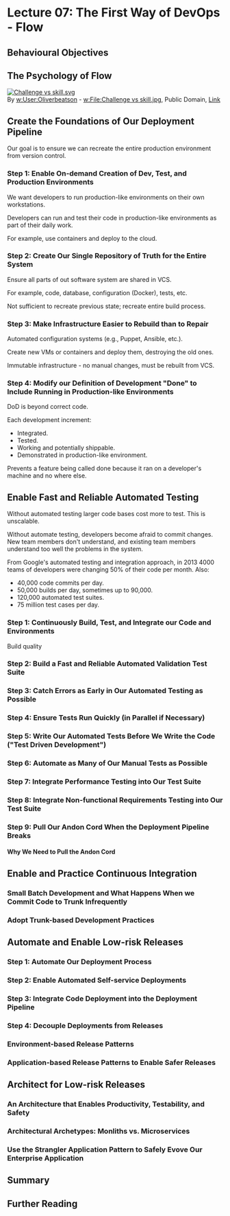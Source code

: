 # Lecture 07: The First Way of DevOps - Flow

## Behavioural Objectives

## The Psychology of Flow

<p><a href="https://commons.wikimedia.org/wiki/File:Challenge_vs_skill.svg#/media/File:Challenge_vs_skill.svg"><img src="https://upload.wikimedia.org/wikipedia/commons/thumb/f/f6/Challenge_vs_skill.svg/400px-Challenge_vs_skill.svg.png" alt="Challenge vs skill.svg"></a><br>By <a href="https://en.wikipedia.org/wiki/User:Oliverbeatson" class="extiw" title="w:User:Oliverbeatson">w:User:Oliverbeatson</a> - <a href="https://en.wikipedia.org/wiki/File:Challenge_vs_skill.jpg" class="extiw" title="w:File:Challenge vs skill.jpg">w:File:Challenge vs skill.jpg</a>, Public Domain, <a href="https://commons.wikimedia.org/w/index.php?curid=9102943">Link</a></p>

## Create the Foundations of Our Deployment Pipeline

Our goal is to ensure we can recreate the entire production environment from version control.

### Step 1: Enable On-demand Creation of Dev, Test, and Production Environments

We want developers to run production-like environments on their own workstations.

Developers can run and test their code in production-like environments as part of their daily work.

For example, use containers and deploy to the cloud.

### Step 2: Create Our Single Repository of Truth for the Entire System

Ensure all parts of out software system are shared in VCS.

For example, code, database, configuration (Docker), tests, etc.

Not sufficient to recreate previous state; recreate entire build process.

### Step 3: Make Infrastructure Easier to Rebuild than to Repair

Automated configuration systems (e.g., Puppet, Ansible, etc.).

Create new VMs or containers and deploy them, destroying the old ones.

Immutable infrastructure - no manual changes, must be rebuilt from VCS.

### Step 4: Modify our Definition of Development "Done" to Include Running in Production-like Environments

DoD is beyond correct code.

Each development increment:

- Integrated.
- Tested.
- Working and potentially shippable.
- Demonstrated in production-like environment.

Prevents a feature being called done because it ran on a developer's machine and no where else.

## Enable Fast and Reliable Automated Testing

Without automated testing larger code bases cost more to test.  This is unscalable.

Without automate testing, developers become afraid to commit changes.  New team members don't understand, and existing team members understand too well the problems in the system.

From Google's automated testing and integration approach, in 2013 4000 teams of developers were changing 50% of their code per month.  Also:

- 40,000 code commits per day.
- 50,000 builds per day, sometimes up to 90,000.
- 120,000 automated test suites.
- 75 million test cases per day.

### Step 1: Continuously Build, Test, and Integrate our Code and Environments

Build quality 

### Step 2: Build a Fast and Reliable Automated Validation Test Suite

### Step 3: Catch Errors as Early in Our Automated Testing as Possible

### Step 4: Ensure Tests Run Quickly (in Parallel if Necessary)

### Step 5: Write Our Automated Tests Before We Write the Code ("Test Driven Development")

### Step 6: Automate as Many of Our Manual Tests as Possible

### Step 7: Integrate Performance Testing into Our Test Suite

### Step 8: Integrate Non-functional Requirements Testing into Our Test Suite

### Step 9: Pull Our Andon Cord When the Deployment Pipeline Breaks

#### Why We Need to Pull the Andon Cord

## Enable and Practice Continuous Integration

### Small Batch Development and What Happens When we Commit Code to Trunk Infrequently

### Adopt Trunk-based Development Practices

## Automate and Enable Low-risk Releases

### Step 1: Automate Our Deployment Process

### Step 2: Enable Automated Self-service Deployments

### Step 3: Integrate Code Deployment into the Deployment Pipeline

### Step 4: Decouple Deployments from Releases

### Environment-based Release Patterns

### Application-based Release Patterns to Enable Safer Releases

## Architect for Low-risk Releases

### An Architecture that Enables Productivity, Testability, and Safety

### Architectural Archetypes: Monliths vs. Microservices

### Use the Strangler Application Pattern to Safely Evove Our Enterprise Application

## Summary

## Further Reading